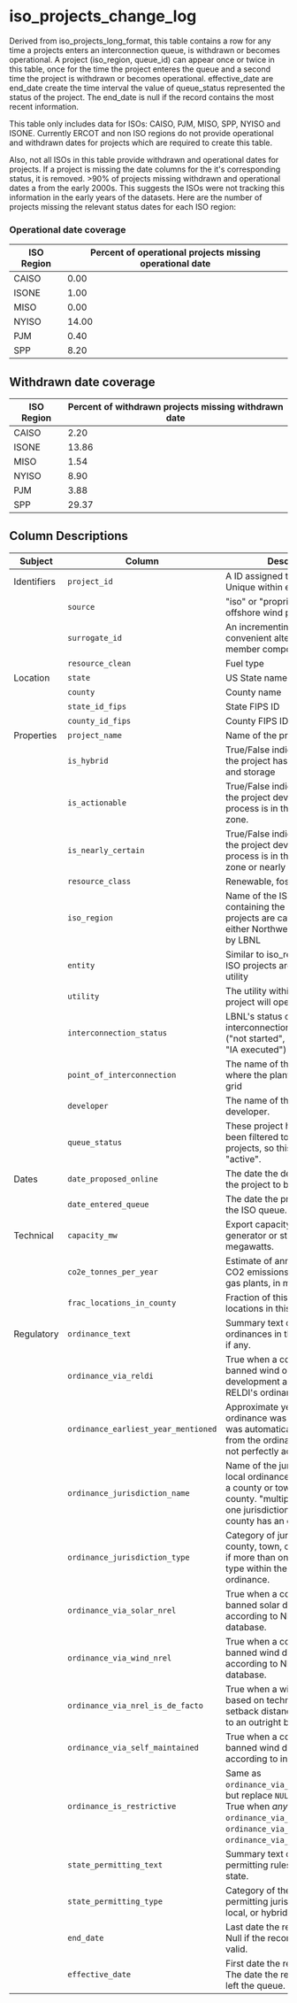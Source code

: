 # iso_projects_change_log

Derived from iso_projects_long_format, this table contains a row for any time a projects enters an interconnection queue, is withdrawn or becomes operational.
A project (iso_region, queue_id) can appear once or twice in this table, once for the time the project enteres the queue and a second time the project is withdrawn or becomes operational. effective_date are end_date create the time interval the value of queue_status represented the status of the project. The end_date is null if the record contains the most recent information.

This table only includes data for ISOs: CAISO, PJM, MISO, SPP, NYISO and ISONE. Currently ERCOT and non ISO regions do not provide operational and withdrawn dates for projects which are required to create this table.

Also, not all ISOs in this table provide withdrawn and operational dates for projects. If a project is missing the date columns for the it's corresponding status, it is removed. >90% of projects missing withdrawn and operational dates a from the early 2000s. This suggests the ISOs were not tracking this information in the early years of the datasets. Here are the number of projects missing the relevant status dates for each ISO region:

### Operational date coverage
| ISO Region | Percent of operational projects missing operational date |
|------------|----------------------|
| CAISO      | 0.00                 |
| ISONE      | 1.00                 |
| MISO       | 0.00                 |
| NYISO      | 14.00                |
| PJM        | 0.40                 |
| SPP        | 8.20                 |


## Withdrawn date coverage
| ISO Region | Percent of withdrawn projects missing withdrawn date |
|------------|----------------------|
| CAISO      | 2.20                 |
| ISONE      | 13.86                |
| MISO       | 1.54                 |
| NYISO      | 8.90                 |
| PJM        | 3.88                 |
| SPP        | 29.37                |


## Column Descriptions

|Subject|Column|Description|Source|Notes|
|----|----|----|----|----|
|Identifiers|`project_id`|A ID assigned to each project. Unique within each source.|derived||
||`source`|"iso" or "proprietary" (for offshore wind projects)|derived||
||`surrogate_id`|An incrementing number as a convenient alternative to the 4-member compound key.|derived||
||`resource_clean`|Fuel type|LBNL||
|Location|`state`|US State name|Census||
||`county`|County name|Census||
||`state_id_fips`|State FIPS ID|Census||
||`county_id_fips`|County FIPS ID|Census||
|Properties|`project_name`|Name of the project|LBNL||
||`is_hybrid`|True/False indicator of whether the project has both generation and storage|derived from LBNL||
||`is_actionable`|True/False indicator of whether the project development process is in the actionable zone.|derived from LBNL||
||`is_nearly_certain`|True/False indicator of whether the project development process is in the actionable zone or nearly completed.|derived from LBNL||
||`resource_class`|Renewable, fossil, or storage|derived from LBNL||
||`iso_region`|Name of the ISO region containing the project. Non-ISO projects are categorized as either Northwest or Southeast by LBNL|LBNL||
||`entity`|Similar to iso_region, but non-ISO projects are identified by utility|LBNL||
||`utility`|The utility within which the project will operate.|LBNL||
||`interconnection_status`|LBNL's status category for the interconnection agreement ("not started", "in progress", "IA executed")|LBNL||
||`point_of_interconnection`|The name of the substation where the plant connects to the grid|LBNL||
||`developer`|The name of the project developer.|LBNL|mostly missing|
||`queue_status`|These project have already been filtered to proposed projects, so this column is all "active".|LBNL||
|Dates|`date_proposed_online`|The date the developer expects the project to be completed.|LBNL||
||`date_entered_queue`|The date the project entered the ISO queue.|LBNL||
|Technical|`capacity_mw`|Export capacity of the generator or storage facility, in megawatts. |LBNL||
||`co2e_tonnes_per_year`|Estimate of annual equivalent CO2 emissions of proposed gas plants, in metric tonnes.|derived from LBNL||
||`frac_locations_in_county`|Fraction of this project's total locations in this county.|derived||
|Regulatory|`ordinance_text`|Summary text of the local ordinances in the given county, if any.|RELDI||
||`ordinance_via_reldi`|True when a county has banned wind or solar development according to RELDI's ordinance database.|derived from RELDI||
||`ordinance_earliest_year_mentioned`|Approximate year the local ordinance was enacted. This was automatically extracted from the ordinance text so is not perfectly accurate.|derived from RELDI||
||`ordinance_jurisdiction_name`|Name of the jurisdiction with a local ordinance. This is usually a county or town within that county. "multiple" if more than one jurisdiction within the county has an ordinance.|RELDI||
||`ordinance_jurisdiction_type`|Category of jurisdiction: county, town, or city. "multiple" if more than one jurisdiction type within the county has an ordinance.|derived from RELDI||
||`ordinance_via_solar_nrel`|True when a county has banned solar development according to NREL's ordinance database.|NREL|See 'NREL Ordinance Interpretation' section below|
||`ordinance_via_wind_nrel`|True when a county has banned wind development according to NREL's ordinance database.|NREL|See 'NREL Ordinance Interpretation' section below|
||`ordinance_via_nrel_is_de_facto`|True when a wind/solar ban is based on technical criteria like setback distances, as opposed to an outright ban.|NREL|See 'NREL Ordinance Interpretation' section below|
||`ordinance_via_self_maintained`|True when a county has banned wind development according to internal data.|proprietary||
||`ordinance_is_restrictive`|Same as `ordinance_via_self_maintained`, but replace `NULL` values with True when *any* of `ordinance_via_solar_nrel`, `ordinance_via_wind_nrel`, or `ordinance_via_reldi` are True|proprietary/NREL/RELDI||
||`state_permitting_text`|Summary text of the wind permitting rules of the given state.|NCSL||
||`state_permitting_type`|Category of the state's wind permitting jurisdiction: state, local, or hybrid.|NCSL||
||`end_date`|Last date the record was valid. Null if the record is currently valid.|LBNL/GS||
||`effective_date`|First date the record was valid. The date the record entered or left the queue.|LBNL/GS||
